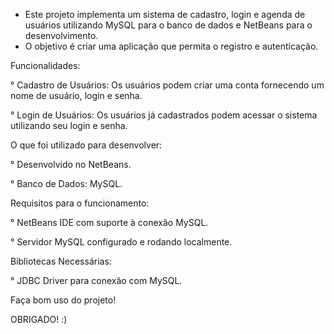 - Este projeto implementa um sistema de cadastro, login e agenda de usuários utilizando MySQL para o banco de dados e NetBeans para o desenvolvimento. 
- O objetivo é criar uma aplicação que permita o registro e autenticação.


Funcionalidades:

° Cadastro de Usuários: Os usuários podem criar uma conta fornecendo um nome de usuário, login e senha.

° Login de Usuários: Os usuários já cadastrados podem acessar o sistema utilizando seu login e senha.


O que foi utilizado para desenvolver:

° Desenvolvido no NetBeans.

° Banco de Dados: MySQL.


Requisitos para o funcionamento:

° NetBeans IDE com suporte à conexão MySQL.

° Servidor MySQL configurado e rodando localmente.


Bibliotecas Necessárias:

° JDBC Driver para conexão com MySQL.

Faça bom uso do projeto!

OBRIGADO! :)
